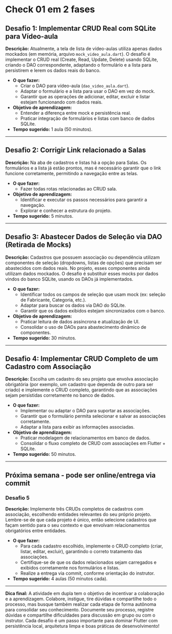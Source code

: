 # Check 01 em 2 fases

## Desafio 1: Implementar CRUD Real com SQLite para Vídeo-aula

**Descrição:**
Atualmente, a tela de lista de vídeo-aulas utiliza apenas dados mockados (em memória, arquivo `mock_video_aula.dart`). O desafio é implementar o CRUD real (Create, Read, Update, Delete) usando SQLite, criando o DAO correspondente, adaptando o formulário e a lista para persistirem e lerem os dados reais do banco.

- **O que fazer:**
  - Criar o DAO para vídeo-aula (`dao_video_aula.dart`).
  - Adaptar o formulário e a lista para usar o DAO em vez do mock.
  - Garantir que as operações de adicionar, editar, excluir e listar estejam funcionando com dados reais.
- **Objetivo de aprendizagem:**
  - Entender a diferença entre mock e persistência real.
  - Praticar integração de formulários e listas com banco de dados SQLite.
- **Tempo sugerido:** 1 aula (50 minutos).

---

## Desafio 2: Corrigir Link relacionado a Salas 

**Descrição:**
Na aba de cadastros e listas há a opção para Salas. Os formulários e a lista já estão prontos, mas é necessário garantir que o link funcione corretamente, permitindo a navegação entre as telas.

- **O que fazer:**
  - Fazer todas rotas relacionadas ao CRUD sala.
- **Objetivo de aprendizagem:**
  - Identificar e executar os passos necessários para garantir a navegação.
  - Explorar e conhecer a estrutura do projeto.
- **Tempo sugerido:** 5 minutos.

---

## Desafio 3: Abastecer Dados de Seleção via DAO (Retirada de Mocks)

**Descrição:**
Cadastros que possuem associação ou dependência utilizam componentes de seleção (dropdowns, listas de opções) que precisam ser abastecidos com dados reais. No projeto, esses componentes ainda utilizam dados mockados. O desafio é substituir esses mocks por dados vindos do banco SQLite, usando os DAOs já implementados.

- **O que fazer:**
  - Identificar todos os campos de seleção que usam mock (ex: seleção de Fabricante, Categoria, etc.).
  - Adaptar para buscar os dados via DAO do SQLite.
  - Garantir que os dados exibidos estejam sincronizados com o banco.
- **Objetivo de aprendizagem:**
  - Praticar leitura de dados assíncrona e atualização de UI.
  - Consolidar o uso de DAOs para abastecimento dinâmico de componentes.
- **Tempo sugerido:** 30 minutos.

---

## Desafio 4: Implementar CRUD Completo de um Cadastro com Associação

**Descrição:**
Escolha um cadastro do seu projeto que envolva associação obrigatória (por exemplo, um cadastro que dependa de outro para ser criado) e implemente o CRUD completo, garantindo que as associações sejam persistidas corretamente no banco de dados.

- **O que fazer:**
  - Implementar ou adaptar o DAO para suportar as associações.
  - Garantir que o formulário permita selecionar e salvar as associações corretamente.
  - Adaptar a lista para exibir as informações associadas.
- **Objetivo de aprendizagem:**
  - Praticar modelagem de relacionamentos em banco de dados.
  - Consolidar o fluxo completo de CRUD com associações em Flutter + SQLite.
- **Tempo sugerido:** 50 minutos.

---

## Próxima semana - pode ser online/entrega via commit

### Desafio 5

**Descrição:**
Implemente três CRUDs completos de cadastros com associação, escolhendo entidades relevantes do seu próprio projeto. Lembre-se de que cada projeto é único, então selecione cadastros que façam sentido para o seu contexto e que envolvam relacionamentos obrigatórios entre entidades.

- **O que fazer:**
  - Para cada cadastro escolhido, implemente o CRUD completo (criar, listar, editar, excluir), garantindo o correto tratamento das associações.
  - Certifique-se de que os dados relacionados sejam carregados e exibidos corretamente nos formulários e listas.
  - Realize a entrega via commit, conforme orientação do instrutor.
- **Tempo sugerido:** 4 aulas (50 minutos cada).

---

**Dica final:**
A atividade em dupla tem o objetivo de incentivar a colaboração e a aprendizagem. Colabore, instigue, tire dúvidas e compartilhe todo o processo, mas busque também realizar cada etapa de forma autônoma para consolidar seu conhecimento. Documente seu processo, registre dúvidas e compartilhe dificuldades para discussão em grupo ou com o instrutor. Cada desafio é um passo importante para dominar Flutter com persistência local, arquitetura limpa e boas práticas de desenvolvimento!
